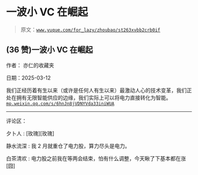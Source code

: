 # 一波小 VC 在崛起

> 原文：[`www.yuque.com/for_lazy/zhoubao/st263xvbb2crb0if`](https://www.yuque.com/for_lazy/zhoubao/st263xvbb2crb0if)

## (36 赞)一波小 VC 在崛起

作者： 亦仁的收藏夹

日期：2025-03-12

我们正经历着有生以来（或许是任何人有生以来）最激动人心的技术变革，我们正处在拥有无限智能供应的边缘，我们实际上可以将电力直接转化为智能。 [`mp.weixin.qq.com/s/6hnJn8jVDNYVda33iniWUA`](https://mp.weixin.qq.com/s/6hnJn8jVDNYVda33iniWUA)

* * *

评论区：

夕卜人 : [玫瑰][玫瑰]

静水流深 : 我 2 月就重仓了电力股，算力尽头是电力。

白茶清欢 : 电力股之前我在等两会结束，怕有什么调整，今天瞅了下基本都在涨[囧]